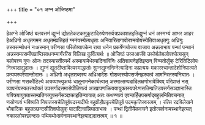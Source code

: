 +++
title = "०१ अग्न ओजिष्ठमा"

+++

हेअग्ने ओजिष्ठं बलवत्तमं द्युम्नं द्योततेकटकमुकुटादिरुपेणसर्वत्रप्रकाशतइतिद्युम्नं धनं अस्मभ्यं आभर आहर हेअध्रिगो अधृतगमन अधृतमप्रतिहतं ग्मनंयस्येत्यधृताः अनिवारितागावोरश्मयोयस्येतिवाअधृतगुः अध्रिगुः तस्यसम्बोधनं नःअस्मान् परीणसा परितोव्यापकेन राया धनेन प्रकर्षेणयोजय वाजाय अन्नलाभाय पन्थां पन्थानं अन्नस्यमत्समीपप्राप्तिसाधनम्मार्गंरत्सि विलिख कुर्वित्यर्थः ॥ ओजिष्ठं उव्जआर्जवे उब्जेर्बलेबलोपश्चेत्यसुन् बलोपश्च गुणः ओजः तदस्यास्तीत्यर्थे अस्मायामेधेत्यादिनाविनिः अतिशायनेइतिइष्ठन् विन्मतोर्लुक् टेरितिटिलोपः नित्त्वादाद्युदात्तः । द्युम्नं द्युतदीप्तावित्यस्माद्धातोः सुम्नद्युम्ननिम्नेत्यादिना कप्रत्ययः मकारश्चान्तादेशोनिपात्यते प्रत्ययस्वरेणान्तोदात्तः । अध्रिगो अधृतशब्दस्य अध्रिआदेशः गोशब्दस्योपसर्जनह्रस्वत्वं आमन्त्रितस्यनिघातः । परीणसा णसकौटिल्ये अत्रव्याप्त्युअर्थः धातूनामनेकार्थत्वात् अस्मात्सम्पदादिलक्षणोभावेक्विप् परिप्राप्तं नस् व्यापनंयस्यतत्तथोक्तं उपसर्गादसमासेपीतिणत्वं अत्रप्रापणक्रिययायुक्तस्यपरेःणसतिम्प्रतिउपसर्गसञ्ज्ञानास्ति यक्त्रियायुक्तास्तम्प्रतिगत्युपसर्गसञ्ज्ञकाइतिन्यायात् अतः कथण्णत्वं एवन्तर्हिउपसर्गाद्बहुलमितिवचनात् णसोणत्वं भविष्यति निपातस्यचेतिपूर्वपदस्यदीर्घः बहुव्रीहौप्रकृत्येतिपूर्व पदमकृतिस्वरत्वम् । रत्सि रदविलेखने भौवादिकः बहुलञ्छन्दसीतिशपोलुक् पादादित्वान्निघाताभावः । पन्थां द्वितीयैकवचने इतोत्सर्वनामस्थानेइत्यत् नकारलोपश्छान्दसः पथिमथोःसर्वनामस्थानेइत्याद्यदात्तत्वम् ॥ १ ॥